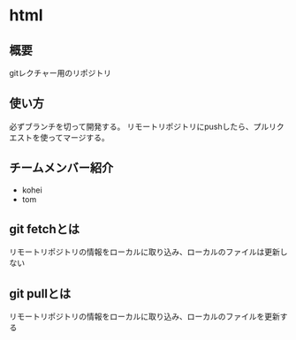 # html
## 概要
gitレクチャー用のリポジトリ

## 使い方
必ずブランチを切って開発する。
リモートリポジトリにpushしたら、プルリクエストを使ってマージする。

## チームメンバー紹介
* kohei
* tom


## git fetchとは
リモートリポジトリの情報をローカルに取り込み、ローカルのファイルは更新しない

## git pullとは
リモートリポジトリの情報をローカルに取り込み、ローカルのファイルを更新する

